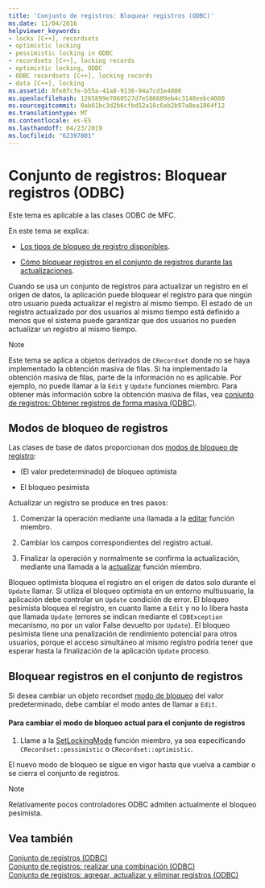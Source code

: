 ```yaml
---
title: 'Conjunto de registros: Bloquear registros (ODBC)'
ms.date: 11/04/2016
helpviewer_keywords:
- locks [C++], recordsets
- optimistic locking
- pessimistic locking in ODBC
- recordsets [C++], locking records
- optimistic locking, ODBC
- ODBC recordsets [C++], locking records
- data [C++], locking
ms.assetid: 8fe8fcfe-b55a-41a8-9136-94a7cd1e4806
ms.openlocfilehash: 1265899e7060527d7e586689eb4c3148eebc4080
ms.sourcegitcommit: 0ab61bc3d2b6cfbd52a16c6ab2b97a8ea1864f12
ms.translationtype: MT
ms.contentlocale: es-ES
ms.lasthandoff: 04/23/2019
ms.locfileid: "62397801"
---
```

# <a name="recordset-locking-records-odbc"></a>Conjunto de registros: Bloquear registros (ODBC)

Este tema es aplicable a las clases ODBC de MFC.

En este tema se explica:

- [Los tipos de bloqueo de registro disponibles](#_core_record.2d.locking_modes).

- [Cómo bloquear registros en el conjunto de registros durante las actualizaciones](#_core_locking_records_in_your_recordset).

Cuando se usa un conjunto de registros para actualizar un registro en el origen de datos, la aplicación puede bloquear el registro para que ningún otro usuario pueda actualizar el registro al mismo tiempo. El estado de un registro actualizado por dos usuarios al mismo tiempo está definido a menos que el sistema puede garantizar que dos usuarios no pueden actualizar un registro al mismo tiempo.

> [!NOTE]
>  Este tema se aplica a objetos derivados de `CRecordset` donde no se haya implementado la obtención masiva de filas. Si ha implementado la obtención masiva de filas, parte de la información no es aplicable. Por ejemplo, no puede llamar a la `Edit` y `Update` funciones miembro. Para obtener más información sobre la obtención masiva de filas, vea [conjunto de registros: Obtener registros de forma masiva (ODBC)](../../data/odbc/recordset-fetching-records-in-bulk-odbc.md).

##  <a name="_core_record.2d.locking_modes"></a> Modos de bloqueo de registros

Las clases de base de datos proporcionan dos [modos de bloqueo de registro](../../mfc/reference/crecordset-class.md#setlockingmode):

- (El valor predeterminado) de bloqueo optimista

- El bloqueo pesimista

Actualizar un registro se produce en tres pasos:

1. Comenzar la operación mediante una llamada a la [editar](../../mfc/reference/crecordset-class.md#edit) función miembro.

1. Cambiar los campos correspondientes del registro actual.

1. Finalizar la operación y normalmente se confirma la actualización, mediante una llamada a la [actualizar](../../mfc/reference/crecordset-class.md#update) función miembro.

Bloqueo optimista bloquea el registro en el origen de datos solo durante el `Update` llamar. Si utiliza el bloqueo optimista en un entorno multiusuario, la aplicación debe controlar un `Update` condición de error. El bloqueo pesimista bloquea el registro, en cuanto llame a `Edit` y no lo libera hasta que llamada `Update` (errores se indican mediante el `CDBException` mecanismo, no por un valor False devuelto por `Update`). El bloqueo pesimista tiene una penalización de rendimiento potencial para otros usuarios, porque el acceso simultáneo al mismo registro podría tener que esperar hasta la finalización de la aplicación `Update` proceso.

##  <a name="_core_locking_records_in_your_recordset"></a> Bloquear registros en el conjunto de registros

Si desea cambiar un objeto recordset [modo de bloqueo](#_core_record.2d.locking_modes) del valor predeterminado, debe cambiar el modo antes de llamar a `Edit`.

#### <a name="to-change-the-current-locking-mode-for-your-recordset"></a>Para cambiar el modo de bloqueo actual para el conjunto de registros

1. Llame a la [SetLockingMode](../../mfc/reference/crecordset-class.md#setlockingmode) función miembro, ya sea especificando `CRecordset::pessimistic` o `CRecordset::optimistic`.

El nuevo modo de bloqueo se sigue en vigor hasta que vuelva a cambiar o se cierra el conjunto de registros.

> [!NOTE]
>  Relativamente pocos controladores ODBC admiten actualmente el bloqueo pesimista.

## <a name="see-also"></a>Vea también

[Conjunto de registros (ODBC)](../../data/odbc/recordset-odbc.md)<br/>
[Conjunto de registros: realizar una combinación (ODBC)](../../data/odbc/recordset-performing-a-join-odbc.md)<br/>
[Conjunto de registros: agregar, actualizar y eliminar registros (ODBC)](../../data/odbc/recordset-adding-updating-and-deleting-records-odbc.md)